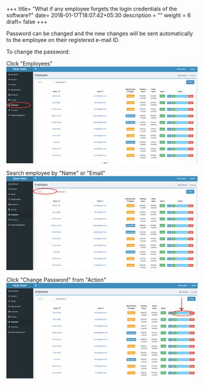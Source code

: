 +++
title= "What if any employee forgets the login credentials of the software?"
date= 2018-01-17T18:07:42+05:30
description = ""
weight = 6
draft= false
+++

Password can be changed and the new changes will be sent automatically to the employee on their registered e-mail ID. 

To change the password:

Click "Employees"
![What if any employee forgets the login credentials of the software?](/images/employees/how_to_change_password_for_exsisting_employee/go_to_employees.png)

Search employee by "Name" or "Email"
![What if any employee forgets the login credentials of the software?](/images/employees/how_to_change_password_for_exsisting_employee/search_the_employees.png)

Click "Change Password" from "Action"
![What if any employee forgets the login credentials of the software?](/images/employees/how_to_change_password_for_exsisting_employee/click_change_password.png)
